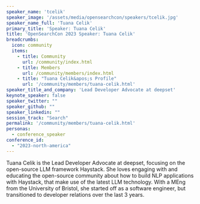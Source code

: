 ```yaml
---
speaker_name: 'tcelik'
speaker_image: '/assets/media/opensearchcon/speakers/tcelik.jpg'
speaker_name_full: 'Tuana Celik'
primary_title: 'Speaker: Tuana Celik'
title: 'OpenSearchCon 2023 Speaker: Tuana Celik'
breadcrumbs:
  icon: community
  items:
    - title: Community
      url: /community/index.html
    - title: Members
      url: /community/members/index.html
    - title: "Tuana Celik&apos;s Profile"
      url: '/community/members/tuana-celik.html'
speaker_title_and_company: 'Lead Developer Advocate at deepset'
keynote_speaker: false
speaker_twitter: ""
speaker_github: ""
speaker_linkedin: ""
session_track: "Search"
permalink: '/community/members/tuana-celik.html'
personas:
  - conference_speaker
conference_id:
  - "2023-north-america"
---
```


Tuana Celik is the Lead Developer Advocate at deepset, focusing on the open-source LLM framework Haystack. She loves engaging with and educating the open-source community about how to build NLP applications with Haystack, that make use of the latest LLM technology. With a MEng from the University of Bristol, she started off as a software engineer, but transitioned to developer relations over the last 3 years.
